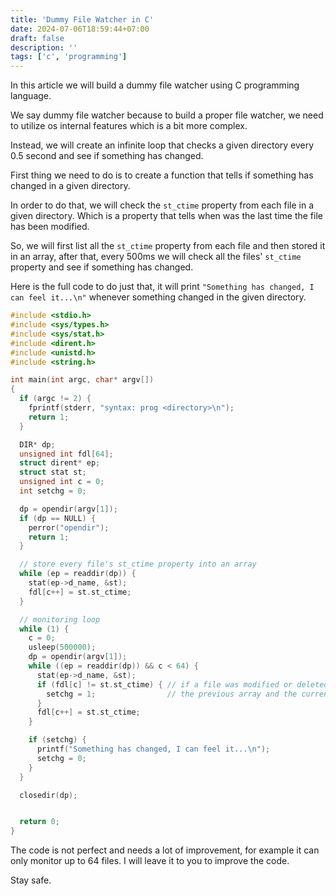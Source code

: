 ```yaml
---
title: 'Dummy File Watcher in C'
date: 2024-07-06T18:59:44+07:00
draft: false
description: ''
tags: ['c', 'programming']
---
```


In this article we will build a dummy file watcher using C programming
language.

We say dummy file watcher because to build a proper file watcher, we
need to utilize os internal features which is a bit more complex.

Instead, we will create an infinite loop that checks a given directory
every 0.5 second and see if something has changed.

First thing we need to do is to create a function that tells if something
has changed in a given directory.

In order to do that, we will check the `st_ctime` property from each file
in a given directory. Which is a property that tells when was the last
time the file has been modified.

So, we will first list all the `st_ctime` property from each file and then
stored it in an array, after that, every 500ms we will check all the files'
`st_ctime` property and see if something has changed.

Here is the full code to do just that, it will print `"Something has changed, I can feel it...\n"`
whenever something changed in the given directory.

```c
#include <stdio.h>
#include <sys/types.h>
#include <sys/stat.h>
#include <dirent.h>
#include <unistd.h>
#include <string.h>

int main(int argc, char* argv[])
{
  if (argc != 2) {
    fprintf(stderr, "syntax: prog <directory>\n");
    return 1;
  }

  DIR* dp;
  unsigned int fdl[64];
  struct dirent* ep;
  struct stat st;
  unsigned int c = 0;
  int setchg = 0;

  dp = opendir(argv[1]);
  if (dp == NULL) {
    perror("opendir");
    return 1;
  }

  // store every file's st_ctime property into an array
  while (ep = readdir(dp)) {
    stat(ep->d_name, &st);
    fdl[c++] = st.st_ctime;
  }

  // monitoring loop
  while (1) {
    c = 0;
    usleep(500000);
    dp = opendir(argv[1]);
    while ((ep = readdir(dp)) && c < 64) {
      stat(ep->d_name, &st);
      if (fdl[c] != st.st_ctime) { // if a file was modified or deleted or there is a new file
        setchg = 1;                // the previous array and the current array will differ
      }
      fdl[c++] = st.st_ctime;
    }

    if (setchg) {
      printf("Something has changed, I can feel it...\n");
      setchg = 0;
    }
  }

  closedir(dp);


  return 0;
}
```

The code is not perfect and needs a lot of improvement, for example
it can only monitor up to 64 files. I will leave it to you to improve
the code.

Stay safe.
